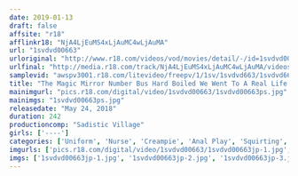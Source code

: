 ```yaml
---
date: 2019-01-13
draft: false
affsite: "r18"
afflinkr18: "NjA4LjEuMS4xLjAuMC4wLjAuMA"
url: "1svdvd00663"
urloriginal: "http://www.r18.com/videos/vod/movies/detail/-/id=1svdvd00663"
urlfinal: "http://media.r18.com/track/NjA4LjEuMS4xLjAuMC4wLjAuMA/videos/vod/movies/detail/-/id=1svdvd00663"
samplevid: "awspv3001.r18.com/litevideo/freepv/1/1sv/1svdvd663/1svdvd663_dmb_w.mp4"
title: "The Magic Mirror Number Bus Hard Boiled We Went To A Real Life Nurse And Said To Her, 'I'm A Medical Intern Here, And I Need You To Participate In An Experiment For A New And Advanced Treatment' Which We Call The Picking Up Girls Treatment Which Starts With Sticking My Finger In Your Ass, And Then Stimulating Your Anal V-Spot! And After This Nurse Squirts Out Her First Ever Anal Squirt..."
mainimgurl: "pics.r18.com/digital/video/1svdvd00663/1svdvd00663ps.jpg"
mainimgs: "1svdvd00663ps.jpg"
releasedate: "May 24, 2018"
duration: 242
productioncomp: "Sadistic Village"
girls: ['----']
categories: ['Uniform', 'Nurse', 'Creampie', 'Anal Play', 'Squirting', 'Over 4 Hours', 'Hi-Def']
imgurls: ['pics.r18.com/digital/video/1svdvd00663/1svdvd00663jp-1.jpg', 'pics.r18.com/digital/video/1svdvd00663/1svdvd00663jp-2.jpg', 'pics.r18.com/digital/video/1svdvd00663/1svdvd00663jp-3.jpg', 'pics.r18.com/digital/video/1svdvd00663/1svdvd00663jp-4.jpg', 'pics.r18.com/digital/video/1svdvd00663/1svdvd00663jp-5.jpg', 'pics.r18.com/digital/video/1svdvd00663/1svdvd00663jp-6.jpg', 'pics.r18.com/digital/video/1svdvd00663/1svdvd00663jp-7.jpg', 'pics.r18.com/digital/video/1svdvd00663/1svdvd00663jp-8.jpg', 'pics.r18.com/digital/video/1svdvd00663/1svdvd00663jp-9.jpg', 'pics.r18.com/digital/video/1svdvd00663/1svdvd00663jp-10.jpg', 'pics.r18.com/digital/video/1svdvd00663/1svdvd00663jp-11.jpg', 'pics.r18.com/digital/video/1svdvd00663/1svdvd00663jp-12.jpg', 'pics.r18.com/digital/video/1svdvd00663/1svdvd00663jp-13.jpg', 'pics.r18.com/digital/video/1svdvd00663/1svdvd00663jp-14.jpg', 'pics.r18.com/digital/video/1svdvd00663/1svdvd00663jp-15.jpg', 'pics.r18.com/digital/video/1svdvd00663/1svdvd00663jp-16.jpg', 'pics.r18.com/digital/video/1svdvd00663/1svdvd00663jp-17.jpg', 'pics.r18.com/digital/video/1svdvd00663/1svdvd00663jp-18.jpg', 'pics.r18.com/digital/video/1svdvd00663/1svdvd00663jp-19.jpg', 'pics.r18.com/digital/video/1svdvd00663/1svdvd00663jp-20.jpg']
imgs: ['1svdvd00663jp-1.jpg', '1svdvd00663jp-2.jpg', '1svdvd00663jp-3.jpg', '1svdvd00663jp-4.jpg', '1svdvd00663jp-5.jpg', '1svdvd00663jp-6.jpg', '1svdvd00663jp-7.jpg', '1svdvd00663jp-8.jpg', '1svdvd00663jp-9.jpg', '1svdvd00663jp-10.jpg', '1svdvd00663jp-11.jpg', '1svdvd00663jp-12.jpg', '1svdvd00663jp-13.jpg', '1svdvd00663jp-14.jpg', '1svdvd00663jp-15.jpg', '1svdvd00663jp-16.jpg', '1svdvd00663jp-17.jpg', '1svdvd00663jp-18.jpg', '1svdvd00663jp-19.jpg', '1svdvd00663jp-20.jpg']
---
```


